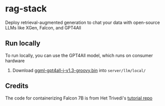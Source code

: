 # rag-stack
Deploy retrieval-augmented generation to chat your data with open-source LLMs like XGen, Falcon, and GPT4All


## Run locally

To run locally, you can use the GPT4All model, which runs on consumer hardware

1. Download [ggml-gpt4all-j-v1.3-groovy.bin](https://gpt4all.io/models/ggml-gpt4all-j-v1.3-groovy.bin) into `server/llm/local/`

## Credits

The code for containerizing Falcon 7B is from Het Trivedi's [tutorial repo](https://github.com/htrivedi99/falcon-7b-truss)
